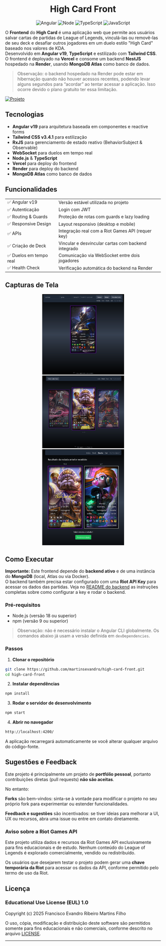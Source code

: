<div align="center">
   <h1>High Card Front </h1>

   ![Angular](https://img.shields.io/badge/angular-red?style=for-the-badge&logo=angular)
   ![Node](https://img.shields.io/badge/node.js-43853D?style=for-the-badge&logo=node.js)
   ![TypeScript](https://img.shields.io/badge/typescript-D4FAFF?style=for-the-badge&logo=typescript)
   ![JavaScript](https://img.shields.io/badge/javascript-000?style=for-the-badge&logo=javascript) 


</div>

O **Frontend** do **High Card** é uma aplicação web que permite aos usuários salvar cartas de partidas de League of Legends, vinculá-las ou removê-las de seu deck e desafiar outros jogadores em um duelo estilo "High Card" baseado nos valores de KDA.  
Desenvolvido em **Angular v19**, **TypeScript** e estilizado com **Tailwind CSS**. O frontend é deployado na **Vercel** e consome um backend **NestJS** hospedado na **Render**, usando **MongoDB Atlas** como banco de dados.

> Observação: o backend hospedado na Render pode estar em hibernação quando não houver acessos recentes, podendo levar alguns segundos para “acordar” ao tentar acessar a aplicação. Isso ocorre devido o plano gratuito ter essa limitação.

[![Projeto](https://img.shields.io/badge/📱Visit_this_project-000?style=for-the-badge&logo=project)](https://high-card-lol.vercel.app/) 

## Tecnologias

- **Angular v19** para arquitetura baseada em componentes e reactive forms  
- **Tailwind CSS v3.4.1** para estilização  
- **RxJS** para gerenciamento de estado reativo (BehaviorSubject & Observable)
- **WebSocket** para duelos em tempo real  
- **Node.js** & **TypeScript**  
- **Vercel** para deploy do frontend  
- **Render** para deploy do backend
- **MongoDB Atlas** como banco de dados

## Funcionalidades

|                          |                                                               |
| ------------------------ | ------------------------------------------------------------- |
| ✅ Angular v19            | Versão estável utilizada no projeto                           |
| ✅ Autenticação          | Login com JWT                                                 |
| ✅ Routing & Guards      | Proteção de rotas com guards e lazy loading                   |
| ✅ Responsive Design     | Layout responsivo (desktop e mobile)                          |
| ✅ APIs                  | Integração real com a Riot Games API (requer key)             |
| ✅ Criação de Deck       | Vincular e desvincular cartas com backend integrado           |
| ✅ Duelos em tempo real  | Comunicação via WebSocket entre dois jogadores                |
| ✅ Health Check          | Verificação automática do backend na Render                   | 


## Capturas de Tela

<p align="center">
    <img src="src/assets/img/Home.png" alt="Home View" width="265px">
    <img src="src/assets/img/Deck.png" alt="Deck View" width="265px">
    <img src="src/assets/img/Duel.png" alt="Duel View" width="265px">
</p>

## Como Executar

**Importante:** Este frontend depende do **backend ativo** e de uma instância do **MongoDB** (local, Atlas ou via Docker).  
O backend também precisa estar configurado com uma **Riot API Key** para acessar os dados das partidas.
Veja no [README do backend](https://github.com/martinsevandro/high-card-back/blob/main/README.md) as instruções completas sobre como configurar a key e rodar o backend. 

### Pré-requisitos

- Node.js (versão 18 ou superior)  
- npm (versão 9 ou superior)  

> Observação: não é necessário instalar o Angular CLI globalmente. Os comandos abaixo já usam a versão definida em `devDependencies`.

### Passos

1. **Clonar o repositório**
```bash
git clone https://github.com/martinsevandro/high-card-front.git
cd high-card-front
```

2. **Instalar dependências**
```bash
npm install
```

3. **Rodar o servidor de desenvolvimento** 
```bash
npm start
```

4. **Abrir no navegador**
```bash
http://localhost:4200/
```
A aplicação recarregará automaticamente se você alterar qualquer arquivo do código-fonte.

## Sugestões e Feedback

Este projeto é principalmente um projeto de **portfólio pessoal**, portanto contribuições diretas (pull requests) **não são aceitas**.

No entanto:

**Forks** são bem-vindos: sinta-se à vontade para modificar o projeto no seu próprio fork para experimentar ou estender funcionalidades.

**Feedback e sugestões** são incentivados: se tiver ideias para melhorar a UI, UX ou recursos, abra uma issue ou entre em contato diretamente.

### Aviso sobre a Riot Games API

Este projeto utiliza dados e recursos da Riot Games API exclusivamente para fins educacionais e de estudo. Nenhum conteúdo do League of Legends é explorado comercialmente, vendido ou redistribuído.

Os usuários que desejarem testar o projeto podem gerar uma **chave temporária da Riot** para acessar os dados da API, conforme permitido pelo termo de uso da Riot.

## Licença

### Educational Use License (EUL) 1.0

Copyright (c) 2025 Francisco Evandro Ribeiro Martins Filho

O uso, cópia, modificação e distribuição deste software são permitidos somente para fins educacionais e não comerciais, conforme descrito no arquivo [LICENSE](./LICENSE).

---